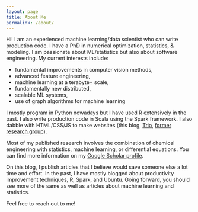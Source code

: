 ```yaml
---
layout: page
title: About Me
permalink: /about/
---
```


Hi! I am an experienced machine learning/data scientist who can write production code.
I have a PhD in numerical optimization, statistics, & modeling.
I am passionate about ML/statistics but also about software engineering.
My current interests include:
* fundamental improvements in computer vision methods,
* advanced feature engineering,
* machine learning at a terabyte+ scale,
* fundamentally new distributed,
* scalable ML systems,
* use of graph algorithms for machine learning

I mostly program in Python nowadays but I have used R extensively in the past. I also write
production code in Scala using the Spark framework. I also dabble with HTML/CSS/JS to make websites
(this blog, [Trio](https://github.com/ankur-gupta/trio),
[former research group](https://jbrwww.che.wisc.edu/)).

Most of my published research involves the combination of chemical engineering with statistics,
machine learning, or differential equations. You can find more information on my
[Google Scholar profile](https://scholar.google.com/citations?user=pdA2f7oAAAAJ&hl=en).

On this blog, I publish articles that I believe would save someone else a lot time and effort.
In the past, I have mostly blogged about productivity improvement techniques, R, Spark, and Ubuntu.
Going forward, you should see more of the same as well as articles about machine learning
and statistics.

Feel free to reach out to me!


